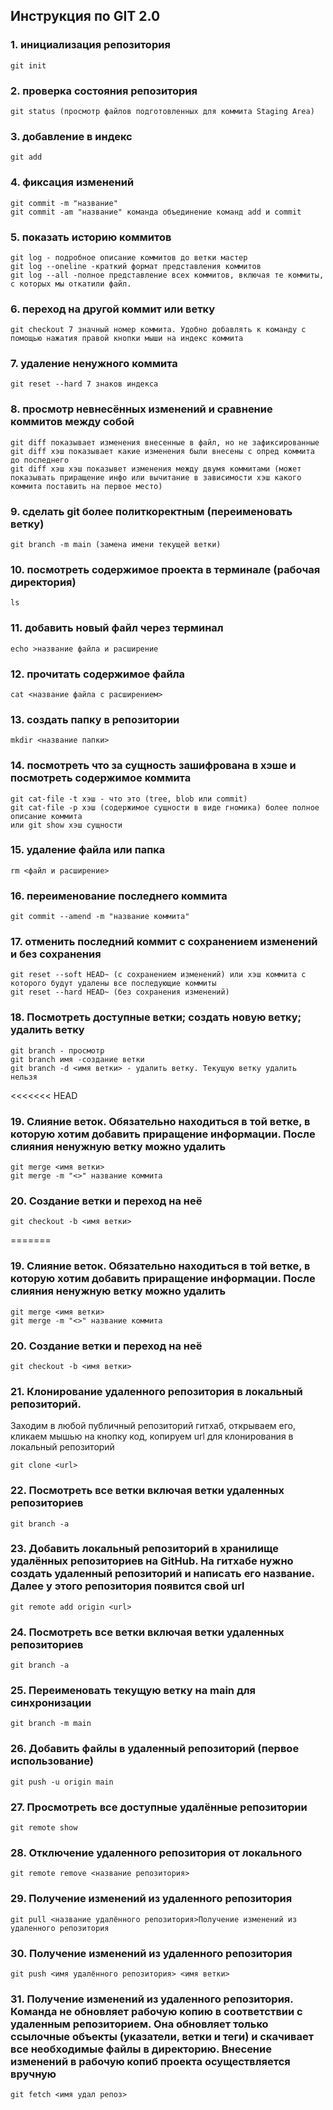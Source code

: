 ## Инструкция по GIT 2.0
### 1. инициализация репозитория
    git init
### 2. проверка состояния репозитория
    git status (просмотр файлов подготовленных для коммита Staging Area)
### 3. добавление в индекс
    git add 
### 4. фиксация изменений
    git commit -m "название"
    git commit -am "название" команда объединение команд add и commit
### 5. показать историю коммитов
    git log - подробное описание коммитов до ветки мастер
    git log --oneline -краткий формат представления коммитов
    git log --all -полное представление всех коммитов, включая те коммиты, с которых мы откатили файл.
### 6. переход на другой коммит или ветку
    git checkout 7 значный номер коммита. Удобно добавлять к команду с помощью нажатия правой кнопки мыши на индекс коммита
### 7. удаление ненужного коммита
    git reset --hard 7 знаков индекса
### 8. просмотр невнесённых изменений и сравнение коммитов между собой
    git diff показывает изменения внесенные в файл, но не зафиксированные
    git diff хэш показывает какие изменения были внесены c опред коммита до последнего
    git diff хэш хэш показывет изменения между двумя коммитами (может показывать приращение инфо или вычитание в зависимости хэш какого коммита поставить на первое место)
### 9. сделать git более политкоректным (переименовать ветку)
    git branch -m main (замена имени текущей ветки)
### 10. посмотреть содержимое проекта в терминале (рабочая директория)
    ls
### 11. добавить новый файл через терминал
    echo >название файла и расширение
### 12. прочитать содержимое файла
    cat <название файла с расширением>
### 13. создать папку в репозитории 
    mkdir <название папки> 
### 14. посмотреть что за сущность зашифрована в хэше и посмотреть содержимое коммита
    git cat-file -t хэш - что это (tree, blob или commit)
    git cat-file -p хэш (содержимое сущности в виде гномика) более полное описание коммита
    или git show хэш сущности
### 15. удаление файла или папка 
    rm <файл и расширение>
### 16. переименование последнего коммита
    git commit --amend -m "название коммита"
### 17. отменить последний коммит с сохранением изменений и без сохранения
    git reset --soft HEAD~ (с сохранением изменений) или хэш коммита с которого будут удалены все последующие коммиты
    git reset --hard HEAD~ (без сохранения изменений)
### 18. Посмотреть доступные ветки; создать новую ветку; удалить ветку
    git branch - просмотр
    git branch имя -создание ветки
    git branch -d <имя ветки> - удалить ветку. Текущую ветку удалить нельзя
<<<<<<< HEAD

### 19. Слияние веток. Обязательно находиться в той ветке, в которую хотим добавить приращение информации. После слияния ненужную ветку можно удалить
    git merge <имя ветки>
    git merge -m "<>" название коммита

### 20. Создание ветки и переход на неё
    git checkout -b <имя ветки>

=======
### 19. Слияние веток. Обязательно находиться в той ветке, в которую хотим добавить приращение информации. После слияния ненужную ветку можно удалить
    git merge <имя ветки>
    git merge -m "<>" название коммита
### 20. Создание ветки и переход на неё
    git checkout -b <имя ветки>

### 21. Клонирование удаленного репозитория в локальный репозиторий. 
Заходим в любой публичный репозиторий гитхаб, открываем его, кликаем мышью на кнопку код, копируем url для клонирования в локальный репозиторий

    git clone <url>

### 22. Посмотреть все ветки включая ветки удаленных репозиториев

    git branch -a

### 23. Добавить локальный репозиторий в хранилище удалённых репозиториев на GitHub. На гитхабе нужно создать удаленный репозиторий и написать его название. Далее у этого репозитория появится свой url
    git remote add origin <url>

### 24. Посмотреть все ветки включая ветки удаленных репозиториев

    git branch -a

### 25. Переименовать текущую ветку на main для синхронизации
    git branch -m main

### 26. Добавить файлы в удаленный репозиторий (первое использование)
    git push -u origin main

### 27. Просмотреть все доступные удалённые репозитории
    git remote show

### 28. Отключение удаленного репозитория от локального
    git remote remove <название репозитория>

### 29. Получение изменений из удаленного репозитория
    git pull <название удалённого репозитория>Получение изменений из удаленного репозитория

### 30. Получение изменений из удаленного репозитория

    git push <имя удалённого репозитория> <имя ветки>

### 31. Получение изменений из удаленного репозитория. Команда не обновляет рабочую копию в соответствии с удаленным репозиторием. Она обновляет только ссылочные объекты (указатели, ветки и теги) и скачивает все необходимые файлы в директорию. Внесение изменений в рабочую копиб проекта осуществляется вручную

    git fetch <имя удал репоз>

